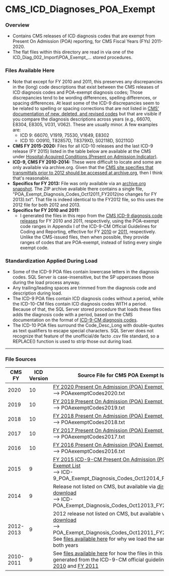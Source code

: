 # CMS_ICD_Diagnoses_POA_Exempt

### Overview
  * Contains CMS releases of ICD diagnosis codes that are exempt from Present On Admission (POA) reporting, for CMS Fiscal Years (FYs) 2011-2020.
  * The flat files within this directory are read in via one of the ICD_Diag_002_Import\POA\_Exempt_... stored procedures.

### Files Available Here
 * Note that except for FY 2010 and 2011, this preserves any discrepancies in the (long) code descriptions that exist between the CMS releases of ICD diagnosis codes and POA-exempt diagnosis codes; Those discrepancies tend to be wording differences, spelling differences, or spacing differences. At least some of the ICD-9 discrepancies seem to be related to spelling or spacing corrections that are not listed in [CMS' documentation of new, deleted, and revised codes](https://www.cms.gov/Medicare/Coding/ICD9ProviderDiagnosticCodes/summarytables.html) but that are visible if you compare the diagnosis descriptions across years (e.g., 66070, E8304, E8305, V031, V062). These are usually minor. A few examples are:
   - ICD 9: 66070, V1919, 75530, V1649, E8302
   - ICD 10: O0910, T82857D, T8379XD, S02118D, S0211GD
 * __CMS FY 2015-2020:__ Files for all ICD-10 releases and the last ICD-9 release (FY 2015) listed in the table below are available at the CMS under [Hospital-Acquired Conditions (Present on Admission Indicator)](https://www.cms.gov/Medicare/Medicare-Fee-for-Service-Payment/HospitalAcqCond/Coding.html). 
 * __ICD-9, CMS FY 2010-2014:__ These were difficult to locate and some are only available via archive.org. Given that the [CMS site specifies that transmittals prior to 2012 should be accessed at archive.org](https://www.cms.gov/Regulations-and-Guidance/Guidance/Transmittals/index.html), then I think that's reasonable.
 * __Specifics for FY 2013:__ File was only available via an [archive.org snapshot](https://web.archive.org/web/20121008004658/https://www.cms.gov/Medicare/Medicare-Fee-for-Service-Payment/HospitalAcqCond/Coding.html). The ZIP archive available there contains a single file, "POA_Exempt_Diagnosis_Codes_Oct12011_FY2012(no changes for FY 2013).txt". That file is indeed identical to the FY2012 file, so this uses the 2012 file for both 2012 and 2013.
 * __Specifics for FY 2010 and 2011:__
    - I generated the files in this repo from the [CMS ICD-9 diagnosis code releases](/INFO__CMS_ICD_Code_Descriptions.md) for FY 2010 and 2011, respectively, using the POA-exempt code ranges in Appendix I of the ICD-9-CM Official Guidelines for Coding and Reporting, effective for FY [2010](http://www.codingupdates.com/wp-content/uploads/icdguide09-Sept.pdf) or [2011](https://web.archive.org/web/20120917021503/https://www.cdc.gov/nchs/data/icd9/icdguide10.pdf), respectively. Unlike the CMS-issued files, then when possible, they provide ranges of codes that are POA-exempt, instead of listing every single exempt code. 

### Standardization Applied During Load
 * Some of the ICD-9 POA files contain lowercase letters in the diagnosis codes. SQL Server is case-insensitive, but the SP uppercases those during the load process anyway.
 * Any trailing/leading spaces are trimmed from the diagnosis code and description during load.
 * The ICD-9 POA files contain ICD diagnosis codes without a period, while the ICD-10-CM files contain ICD diagnosis codes WITH a period. Because of that, the SQL Server stored procedure that loads these files adds the diagnosis code with a period, based on the CMS documentation on the format of [ICD-9-CM diagnosis codes](https://www.cms.gov/Medicare/Quality-Initiatives-Patient-Assessment-Instruments/HospitalQualityInits/Downloads/HospitalAppendix_F.pdf).
 * The ICD-10 POA files surround the Code_Desc_Long with double-quotes as text qualifiers to escape special characters. SQL Server does not recognize that feature of the unofficial/de facto .csv file standard, so a REPLACE() function is used to strip those out during load.

---
### File Sources
| CMS FY | ICD Version | Source File for CMS POA Exempt Is |
| ------ | ----------- | -------------------------------   |
| 2020 | 10 | [FY 2020 Present On Admission (POA) Exempt List](https://www.cms.gov/Medicare/Coding/ICD10/Downloads/2020-POA-Exempt-Codes.zip) <br/> --> POAexemptCodes2020.txt |
| 2019 | 10 | [FY 2019 Present On Admission (POA) Exempt List](https://www.cms.gov/Medicare/Medicare-Fee-for-Service-Payment/HospitalAcqCond/Downloads/FY-2019-Present-On-Admission-POA-Exempt-List-.zip) <br/> --> POAexemptCodes2019.txt |
| 2018 | 10 | [FY 2018 Present On Admission (POA) Exempt List](https://www.cms.gov/Medicare/Medicare-Fee-for-Service-Payment/HospitalAcqCond/Downloads/FY-2018-Present-On-Admission-POA-Exempt-List-.zip) <br/> --> POAexemptCodes2018.txt |
| 2017 | 10 | [FY 2017 Present On Admission (POA) Exempt List](https://www.cms.gov/Medicare/Coding/ICD10/Downloads/2017-POA-Exempt-List.zip) <br/> --> POAexemptCodes2017.txt |
| 2016 | 10 | [FY 2016 Present On Admission (POA) Exempt List](https://www.cms.gov/Medicare/Coding/ICD10/Downloads/2016-POA-Exempt-List.zip) <br/> --> POAexemptCodes2016.txt |
| 2015 | 9 | [FY 2015 ICD-9-CM Present On Admission (POA) Exempt List](https://www.cms.gov/Medicare/Coding/ICD9ProviderDiagnosticCodes/Downloads/FY2015-ICD9-POA-Exempt-List.zip) <br/> --> ICD-9_POA_Exempt_Diagnosis_Codes_Oct12014_FY2015.txt |
| 2014 | 9 | Release not listed on CMS, but available via [direct download](https://www.cms.gov/Medicare/Coding/ICD9ProviderDiagnosticCodes/Downloads/FY2014-ICD9-POA-Exempt-List.zip) <br/> --> ICD-POA_Exempt_Diagnosis_Codes_Oct12013_FY2014.txt |
| 2012-2013 | 9 | 2012 release not listed on CMS, but available via [direct download](http://www.cms.gov/HospitalAcqCond/Downloads/POA_Exempt_Diagnosis_Codes.zip) <br/> --> POA_Exempt_Diagnosis_Codes_Oct12011_FY2012.txt <br/> See [files available here](#files-available-here) for why we load the same file for both years |
| 2010-2011 | 9 | See [files available here](#files-available-here) for how the files in this repo were generated from the ICD-9-CM official guidelines for [FY 2010](http://www.codingupdates.com/wp-content/uploads/icdguide09-Sept.pdf) and [FY 2011](https://web.archive.org/web/20120917021503/https://www.cdc.gov/nchs/data/icd9/icdguide10.pdf) |

